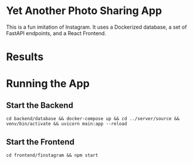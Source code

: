 # Yet Another Photo Sharing App
This is a fun imitation of Instagram. It uses a Dockerized database, a set of FastAPI endpoints, and a React Frontend. 

# Results



# Running the App
## Start the Backend
```cd backend/database && docker-compose up && cd ../server/source && venv/bin/activate && uvicorn main:app --reload```

## Start the Frontend
```cd frontend/finstagram && npm start```
